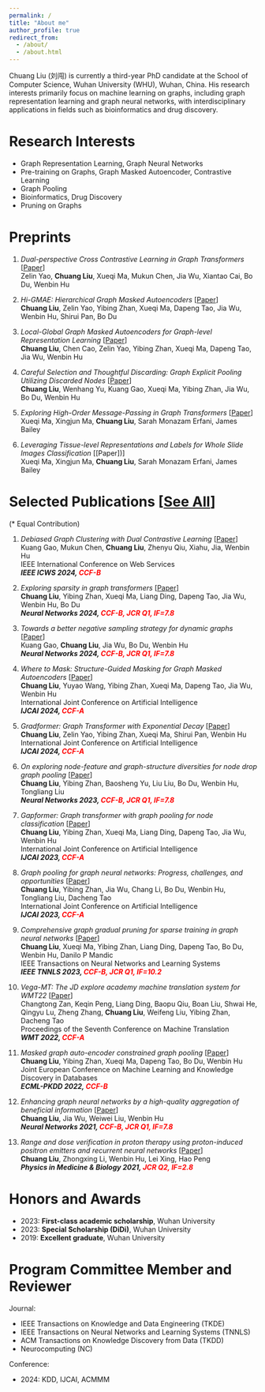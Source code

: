 ```yaml
---
permalink: /
title: "About me"
author_profile: true
redirect_from: 
  - /about/
  - /about.html
---
```


Chuang Liu (刘闯) is currently a third-year PhD candidate at the School of Computer Science, Wuhan University (WHU), Wuhan, China. His research interests primarily focus on machine learning on graphs, including graph representation learning and graph neural networks, with interdisciplinary applications in fields such as bioinformatics and drug discovery.


Research Interests
======
* Graph Representation Learning, Graph Neural Networks
* Pre-training on Graphs, Graph Masked Autoencoder, Contrastive Learning
* Graph Pooling
* Bioinformatics, Drug Discovery
* Pruning on Graphs



Preprints
=====
1.  *Dual-perspective Cross Contrastive Learning in Graph Transformers* [[Paper](https://arxiv.org/pdf/2406.00403)] <br>
Zelin Yao, **Chuang Liu**, Xueqi Ma, Mukun Chen, Jia Wu, Xiantao Cai, Bo Du, Wenbin Hu <br>

1.  *Hi-GMAE: Hierarchical Graph Masked Autoencoders* [[Paper](https://arxiv.org/pdf/2405.10642)] <br>
**Chuang Liu**, Zelin Yao, Yibing Zhan, Xueqi Ma, Dapeng Tao, Jia Wu, Wenbin Hu, Shirui Pan, Bo Du <br>

1.  *Local-Global Graph Masked Autoencoders for Graph-level Representation Learning* [[Paper]()] <br>
**Chuang Liu**, Chen Cao, Zelin Yao, Yibing Zhan, Xueqi Ma, Dapeng Tao, Jia Wu, Wenbin Hu <br>

1.  *Careful Selection and Thoughtful Discarding: Graph Explicit Pooling Utilizing Discarded Nodes* [[Paper](https://arxiv.org/pdf/2311.12644)] <br>
**Chuang Liu**, Wenhang Yu, Kuang Gao, Xueqi Ma, Yibing Zhan, Jia Wu, Bo Du, Wenbin Hu <br>

1.  *Exploring High-Order Message-Passing in Graph Transformers* [[Paper](https://openreview.net/pdf?id=8oUF3uGIVo)] <br>
Xueqi Ma, Xingjun Ma, **Chuang Liu**, Sarah Monazam Erfani, James Bailey <br>

1.  *Leveraging Tissue-level Representations and Labels for Whole Slide Images Classification* [[Paper])] <br>
Xueqi Ma, Xingjun Ma, **Chuang Liu**, Sarah Monazam Erfani, James Bailey <br>



Selected Publications [[See All](https://liuchuang0059.github.io/publications/)]
=====
(\* Equal Contribution)

1.  *Debiased Graph Clustering with Dual Contrastive Learning* [[Paper]()] <br>
Kuang Gao, Mukun Chen, **Chuang Liu**, Zhenyu Qiu, Xiahu, Jia, Wenbin Hu <br>
IEEE International Conference on Web Services <br>
***IEEE ICWS 2024, <span style="color:red">CCF-B</span>***

1.  *Exploring sparsity in graph transformers* [[Paper](https://www.sciencedirect.com/science/article/abs/pii/S0893608024001898)] <br>
**Chuang Liu**, Yibing Zhan, Xueqi Ma, Liang Ding, Dapeng Tao, Jia Wu, Wenbin Hu, Bo Du <br>
***Neural Networks 2024, <span style="color:red">CCF-B, JCR Q1, IF=7.8</span>***

1.  *Towards a better negative sampling strategy for dynamic graphs* [[Paper](https://www.sciencedirect.com/science/article/abs/pii/S0893608024000996)] <br>
Kuang Gao, **Chuang Liu**, Jia Wu, Bo Du, Wenbin Hu <br>
***Neural Networks 2024, <span style="color:red">CCF-B, JCR Q1, IF=7.8</span>***

1.  *Where to Mask: Structure-Guided Masking for Graph Masked Autoencoders* [[Paper](https://arxiv.org/pdf/2404.15806)] <br>
**Chuang Liu**, Yuyao Wang, Yibing Zhan, Xueqi Ma, Dapeng Tao, Jia Wu, Wenbin Hu <br>
International Joint Conference on Artificial Intelligence <br>
***IJCAI 2024, <span style="color:red">CCF-A</span>***

1.  *Gradformer: Graph Transformer with Exponential Decay* [[Paper](https://arxiv.org/pdf/2404.15729)] <br>
**Chuang Liu**, Zelin Yao, Yibing Zhan, Xueqi Ma, Shirui Pan, Wenbin Hu <br>
International Joint Conference on Artificial Intelligence <br>
***IJCAI 2024, <span style="color:red">CCF-A</span>***

1.  *On exploring node-feature and graph-structure diversities for node drop graph pooling* [[Paper](https://www.sciencedirect.com/science/article/abs/pii/S0893608023004665)] <br>
**Chuang Liu**, Yibing Zhan, Baosheng Yu, Liu Liu, Bo Du, Wenbin Hu, Tongliang Liu <br>
***Neural Networks 2023, <span style="color:red">CCF-B, JCR Q1, IF=7.8</span>***

1.  *Gapformer: Graph transformer with graph pooling for node classification* [[Paper](https://www.ijcai.org/proceedings/2023/0244.pdf)] <br>
**Chuang Liu**, Yibing Zhan, Xueqi Ma, Liang Ding, Dapeng Tao, Jia Wu, Wenbin Hu <br>
International Joint Conference on Artificial Intelligence <br>
***IJCAI 2023, <span style="color:red">CCF-A</span>***

1.  *Graph pooling for graph neural networks: Progress, challenges, and opportunities* [[Paper](https://arxiv.org/pdf/2204.07321)] <br>
**Chuang Liu**, Yibing Zhan, Jia Wu, Chang Li, Bo Du, Wenbin Hu, Tongliang Liu, Dacheng Tao <br>
International Joint Conference on Artificial Intelligence <br>
***IJCAI 2023, <span style="color:red">CCF-A</span>***

1.  *Comprehensive graph gradual pruning for sparse training in graph neural networks* [[Paper](https://ieeexplore.ieee.org/abstract/document/10164013/)] <br>
**Chuang Liu**, Xueqi Ma, Yibing Zhan, Liang Ding, Dapeng Tao, Bo Du, Wenbin Hu, Danilo P Mandic <br>
IEEE Transactions on Neural Networks and Learning Systems <br>
***IEEE TNNLS 2023, <span style="color:red">CCF-B, JCR Q1, IF=10.2</span>***

1.  *Vega-MT: The JD explore academy machine translation system for WMT22* [[Paper](https://aclanthology.org/2022.wmt-1.37.pdf)] <br>
Changtong Zan, Keqin Peng, Liang Ding, Baopu Qiu, Boan Liu, Shwai He, Qingyu Lu, Zheng Zhang, **Chuang Liu**, Weifeng Liu, Yibing Zhan, Dacheng Tao <br>
Proceedings of the Seventh Conference on Machine Translation <br>
***WMT 2022, <span style="color:red">CCF-A</span>***

1.  *Masked graph auto-encoder constrained graph pooling* [[Paper](https://aclanthology.org/2022.wmt-1.37.pdf)] <br>
**Chuang Liu**, Yibing Zhan, Xueqi Ma, Dapeng Tao, Bo Du, Wenbin Hu <br>
Joint European Conference on Machine Learning and Knowledge Discovery in Databases <br>
***ECML-PKDD 2022, <span style="color:red">CCF-B</span>***

1.  *Enhancing graph neural networks by a high-quality aggregation of beneficial information* [[Paper](https://scholar.google.com/scholar?oi=bibs&cluster=686880531818820165&btnI=1&hl=zh-CN)] <br>
**Chuang Liu**, Jia Wu, Weiwei Liu, Wenbin Hu <br>
***Neural Networks 2021, <span style="color:red">CCF-B, JCR Q1, IF=7.8</span>***

1.  *Range and dose verification in proton therapy using proton-induced positron emitters and recurrent neural networks* [[Paper](https://iopscience.iop.org/article/10.1088/1361-6560/ab3564/meta)] <br>
**Chuang Liu**, Zhongxing Li, Wenbin Hu, Lei Xing, Hao Peng <br>
***Physics in Medicine & Biology 2021, <span style="color:red">JCR Q2, IF=2.8</span>***



Honors and Awards
=====
* 2023: **First-class academic scholarship**, Wuhan University
* 2023: **Special Scholarship (DiDi)**, Wuhan University
* 2019: **Excellent graduate**,  Wuhan University


Program Committee Member and Reviewer
=====
Journal:
* IEEE Transactions on Knowledge and Data Engineering (TKDE)
* IEEE Transactions on Neural Networks and Learning Systems (TNNLS)
* ACM Transactions on Knowledge Discovery from Data (TKDD)
* Neurocomputing (NC)

Conference:

* 2024:  KDD, IJCAI, ACMMM
